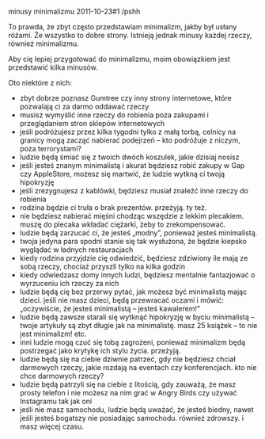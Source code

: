minusy minimalizmu
2011-10-23#1
/pshh

To prawda, że zbyt często przedstawiam minimalizm, jakby był usłany różami. Że wszystko to dobre strony. Istnieją jednak minusy każdej rzeczy, również minimalizmu.

Aby cię lepiej przygotować do minimalizmu, moim obowiązkiem jest przedstawić kilka minusów.

Oto niektóre z nich:

* zbyt dobrze poznasz Gumtree czy inny strony internetowe, które pozwalają ci za darmo oddawać rzeczy
* musisz wymyślić inne rzeczy do robienia poza zakupami i przeglądaniem stron sklepów internetowych
* jeśli podróżujesz przez kilka tygodni tylko z małą torbą, celnicy na granicy mogą zacząć nabierać podejrzeń &#8211; kto podróżuje z niczym, poza terrorystami?
* ludzie będą śmiać się z twoich dwóch koszulek, jakie dzisiaj nosisz
* jeśli jesteś znanym minimalistą i akurat będziesz robić zakupy w Gap czy AppleStore, możesz się martwić, że ludzie wytkną ci twoją hipokryzję
* jeśli zrezygnujesz z kablówki, będziesz musiał znaleźć inne rzeczy do robienia
* rodzina będzie ci truła o brak prezentów. przeżyją. ty też.
* nie będziesz nabierać mięśni chodząc wszędzie z lekkim plecakiem. muszę do plecaka wkładać ciężarki, żeby to zrekompensować.
* ludzie będą zarzucać ci, że jesteś &#8222;modny&#8221;, ponieważ jesteś minimalistą.
* twoja jedyna para spodni stanie się tak wysłużona, że będzie kiepsko wyglądać w ładnych restauracjach
* kiedy rodzina przyjdzie cię odwiedzić, będziesz zdziwiony ile mają ze sobą rzeczy, chociaż przyszli tylko na kilka godzin
* kiedy odwiedzasz domy innych ludzi, będziesz mentalnie fantazjować o wyrzuceniu ich rzeczy za nich
* ludzie będą cię bez przerwy pytać, jak możesz być minimalistą mając dzieci. jeśli nie masz dzieci, będą przewracać oczami i mówić: &#8222;oczywiście, że jesteś minimalistą &#8211; jesteś kawalerem!&#8221;
* ludzie będą zawsze starali się wytknąć hipokryzję w byciu minimalistą &#8211; twoje artykuły są zbyt długie jak na minimalistę. masz 25 książek &#8211; to nie jest minimalizm! etc.
* inni ludzie mogą czuć się tobą zagrożeni, ponieważ minimalizm będą postrzegać jako krytykę ich stylu życia. przeżyją.
* ludzie będą się na ciebie dziwnie patrzeć, gdy nie będziesz chciał darmowych rzeczy, jakie rozdają na eventach czy konferencjach. kto nie chce darmowych rzeczy?
* ludzie będą patrzyli się na ciebie z litością, gdy zauważą, że masz prosty telefon i nie możesz na nim grać w Angry Birds czy używać Instagramu tak jak oni
* jeśli nie masz samochodu, ludzie będą uważać, że jesteś biedny, nawet jeśli jesteś bogatszy nie posiadając samochodu. również zdrowszy. i masz więcej czasu.
